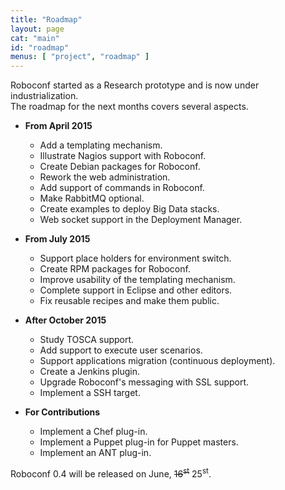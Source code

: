 ```yaml
---
title: "Roadmap"
layout: page
cat: "main"
id: "roadmap"
menus: [ "project", "roadmap" ]
---
```


Roboconf started as a Research prototype and is now under industrialization.  
The roadmap for the next months covers several aspects.

<!-- 
	 &nbsp; <span class="glyphicon glyphicon-ok"></span>
	 &nbsp; <span class="glyphicon glyphicon-time"></span>
-->

	
* **From April 2015**
 
	* Add a templating mechanism.	&nbsp; <span class="glyphicon glyphicon-ok"></span>
	* Illustrate Nagios support with Roboconf.	&nbsp; <span class="glyphicon glyphicon-ok"></span>
	* Create Debian packages for Roboconf.	&nbsp; <span class="glyphicon glyphicon-ok"></span>
	* Rework the web administration.	&nbsp; <span class="glyphicon glyphicon-time"></span>
	* Add support of commands in Roboconf.
	* Make RabbitMQ optional.	&nbsp; <span class="glyphicon glyphicon-time"></span>
	* Create examples to deploy Big Data stacks.	&nbsp; <span class="glyphicon glyphicon-time"></span>
	* Web socket support in the Deployment Manager.

* **From July 2015**

	* Support place holders for environment switch.
	* Create RPM packages for Roboconf.
	* Improve usability of the templating mechanism.
	* Complete support in Eclipse and other editors.
	* Fix reusable recipes and make them public.
		
* **After October 2015**

	* Study TOSCA support.
	* Add support to execute user scenarios.
	* Support applications migration (continuous deployment).
	* Create a Jenkins plugin.
	* Upgrade Roboconf's messaging with SSL support.
	* Implement a SSH target.

* **For Contributions**

    * Implement a Chef plug-in.
    * Implement a Puppet plug-in for Puppet masters.
    * Implement an ANT plug-in.

Roboconf 0.4 will be released on June, <strike>16<sup>st</sup></strike> 25<sup>st</sup>.

